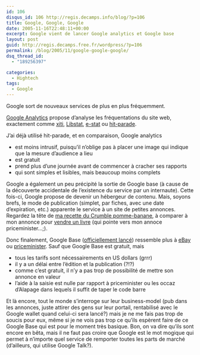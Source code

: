```yaml
---
id: 106
disqus_id: 106 http://regis.decamps.info/blog/?p=106
title: Google, Google, Google
date: 2005-11-16T22:48:11+00:00
excerpt: Google vient de lancer Google analytics et Google base
layout: post
guid: http://regis.decamps.free.fr/wordpress/?p=106
permalink: /blog/2005/11/google-google-google/
dsq_thread_id:
  - "189256397"

categories:
  - Hightech
tags:
  - Google
---
```

Google sort de nouveaux services de plus en plus fréquemment.

[Google Analytics](https://www.google.com/analytics/home/report?rid=40721&scid=78978) propose d’analyse les fréquentations du site web, exactement comme [xiti](http://www.xiti.com/), [Libstat](http://www.libstat.com/pages/index.htm), [e-stat](http://www.estat.com/) ou [hit-parade](http://www.hit-parade.com/).

J’ai déjà utilisé hit-parade, et en comparaison, Google analytics 

  * est moins intrusif, puisqu’il n’oblige pas à placer une image qui indique que la mesure d’audience a lieu
  * est gratuit
  * prend plus d’une journée avant de commencer à cracher ses rapports 
  * qui sont simples et lisibles, mais beaucoup moins complets

Google a également un peu précipité la sortie de Google base (à cause de la découverte accidentale de l’existence du service par un internaute). Cette fois-ci, Google propose de devenir un hébergeur de contenu. Mais, soyons brefs, le mode de publication (simplet, par fiches, avec une date d’expiration, etc.) apparente le service à un site de petites annonces. Regardez la tête de [ma recette du Crumble pomme-banane](http://www.google.com/base/a/4360301579240694813), à comparer à mon annonce pour [vendre un livre](http://www.google.com/base/a/regis.decamps/11984429114778124362) (qui pointe vers mon annoce priceminister…;).

Donc finalement, Google Base ([officiellement lancé](http://googleblog.blogspot.com/2005/11/first-base.html)) ressemble plus à [eBay](http://www.ebay.com) ou [priceminister](http://www.priceminister.com/boutique/earnest/). Sauf que Google Base est gratuit, mais

  * tous les tarifs sont nécessairements en US dollars (grrr)
  * il y a un délai entre l’édition et la publication (?!?)
  * comme c’est gratuit, il n’y a pas trop de possibilité de mettre son annonce en valeur
  * l’aide à la saisie est nulle par rapport à priceminister ou les occaz d’Alapage dans lequels il suffit de taper le code barre

Et là encore, tout le monde s’interroge sur leur business-model (pub dans les annonces, juste attirer des gens sur leur portail, rentabilisé avec le Google wallet quand celui-ci sera lancé?) mais je ne me fais pas trop de soucis pour eux, même si je ne vois pas trop ce qu’ils espèrent faire de ce Google Base qui est pour le moment très basique. Bon, on va dire qu’ils sont encore en bêta, mais il ne faut pas croire que Google est le mot mogique qui permet à n’importe quel service de remporter toutes les parts de marché (d’ailleurs, qui utilise Google Talk?).
